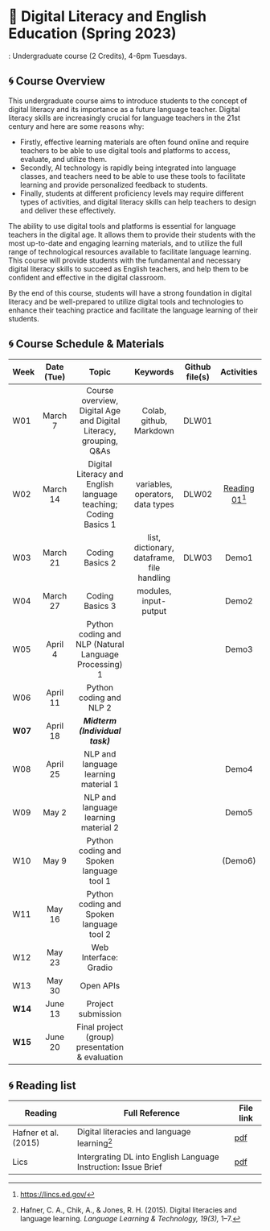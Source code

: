 # 🌱 Digital Literacy and English Education (Spring 2023)

: Undergraduate course (2 Credits), 4-6pm Tuesdays.

## 🌀 Course Overview

This undergraduate course aims to introduce students to the concept of digital literacy and its importance as a future language teacher. Digital literacy skills are increasingly crucial for language teachers in the 21st century and here are some reasons why:

- Firstly, effective learning materials are often found online and require teachers to be able to use digital tools and platforms to access, evaluate, and utilize them.  
- Secondly, AI technology is rapidly being integrated into language classes, and teachers need to be able to use these tools to facilitate learning and provide personalized feedback to students. 
- Finally, students at different proficiency levels may require different types of activities, and digital literacy skills can help teachers to design and deliver these effectively.

The ability to use digital tools and platforms is essential for language teachers in the digital age. It allows them to provide their students with the most up-to-date and engaging learning materials, and to utilize the full range of technological resources available to facilitate language learning. This course will provide students with the fundamental and necessary digital literacy skills to succeed as English teachers, and help them to be confident and effective in the digital classroom. 

By the end of this course, students will have a strong foundation in digital literacy and be well-prepared to utilize digital tools and technologies to enhance their teaching practice and facilitate the language learning of their students.

## 🌀 Course Schedule & Materials

|Week|Date (Tue)|Topic| Keywords | Github file(s)|Activities|
|--|:--:|:--:|:--:|:--:|:--:|
|W01|March 7 |Course overview, Digital Age and Digital Literacy, grouping, Q&As |Colab, github, Markdown | DLW01| |  
|W02|March 14|Digital Literacy and English language teaching; Coding Basics 1|variables, operators, data types| DLW02|[Reading 01](https://www.researchgate.net/publication/285926202_Digital_literacies_and_language_learning)[^1]|
|W03|March 21|Coding Basics 2|list, dictionary, dataframe, file handling|DLW03|Demo1|
|W04|March 27|Coding Basics 3|modules, input-putput||Demo2|
|W05|April 4|Python coding and NLP (Natural Language Processing) 1 |||Demo3|
|W06|April 11|Python coding and NLP 2|||
|**W07**|April 18|**_Midterm (Individual task)_**||||
|W08|April 25|NLP and language learning material 1|||Demo4|
|W09|May 2|NLP and language learning material 2|||Demo5|
|W10|May 9|Python coding and Spoken language tool 1|||(Demo6)|
|W11|May 16|Python coding and Spoken language tool 2||||
|W12|May 23|Web Interface: Gradio||||
|W13|May 30|Open APIs||||
|**W14**|June 13|Project submission||||
|**W15**|June 20|Final project (group) presentation & evaluation||||

## 🌀 Reading list

|Reading|Full Reference|File link|
|--|--|--|
|Hafner et al. (2015)|Digital literacies and language learning[^2] |[pdf](https://www.researchgate.net/publication/285926202_Digital_literacies_and_language_learning)|
|Lics|Intergrating DL into English Language Instruction: Issue Brief|[pdf](https://lincs.ed.gov/sites/default/files/ELL_Digital_Literacy_508.pdf)|  

[^1]: https://lincs.ed.gov/
[^2]: Hafner, C. A., Chik, A., & Jones, R. H. (2015). Digital literacies and language learning. _Language Learning & Technology, 19(3),_ 1–7.
